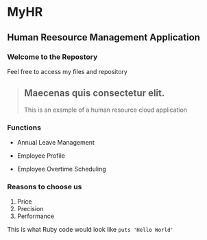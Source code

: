 MyHR
================

Human Reesource Management Application 
-----------------

### Welcome to the Repostory

 Feel free to access my files and repository

> ## Maecenas quis consectetur elit. 
>
> This is an example of a human resource cloud application 
>
> 


### Functions
* Annual Leave Management
+ Employee Profile
- Employee Overtime Scheduling

### Reasons to choose us
1. Price
2. Precision
3. Performance

This is what Ruby code would look like `puts 'Hello World'`

